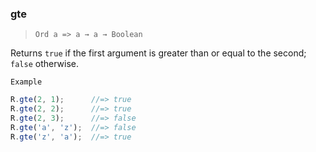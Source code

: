 ### gte

> ```Ord a => a → a → Boolean```

Returns `true` if the first argument is greater than or equal to the second; `false` otherwise.

`Example`

```js
R.gte(2, 1);      //=> true
R.gte(2, 2);      //=> true
R.gte(2, 3);      //=> false
R.gte('a', 'z');  //=> false
R.gte('z', 'a');  //=> true
```